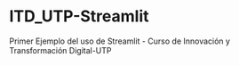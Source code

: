# ITD_UTP-Streamlit
Primer Ejemplo del uso de Streamlit -  Curso de Innovación y Transformación Digital-UTP
